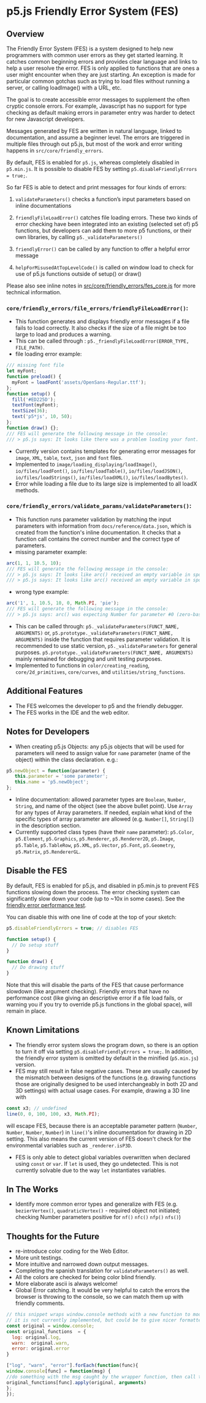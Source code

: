 # p5.js Friendly Error System (FES)

## Overview

The Friendly Error System (FES) is a system designed to help new programmers with common user errors as they get started learning. It catches common beginning errors and provides clear language and links to help a user resolve the error. FES is only applied to functions that are ones a user might encounter when they are just starting. An exception is made for particular common gotchas such as trying to load files without running a server, or calling loadImage() with a URL, etc.

The goal is to create accessible error messages to supplement the often cryptic console errors. For example, Javascript has no support for type checking as default making errors in parameter entry was harder to detect for new Javascript developers.

Messages generated by FES are written in natural language, linked to documentation, and assume a beginner level. The errors are triggered in multiple files through out p5.js, but most of the work and error writing happens in `src/core/friendly_errors`.  

By default, FES is enabled for `p5.js`, whereas completely disabled in `p5.min.js`. It is possible to disable FES by setting `p5.disableFriendlyErrors = true;`.

So far FES is able to detect and print messages for four kinds of errors: 

1. `validateParameters()` checks a function’s input parameters based on inline documentations

2. `friendlyFileLoadError()` catches file loading errors. These two kinds of error checking have been integrated into an existing (selected set of) p5 functions, but developers can add them to more p5 functions, or their own libraries, by calling `p5._validateParameters()`

3. `friendlyError()` can be called by any function to offer a helpful error message

4. `helpForMisusedAtTopLevelCode()` is called on window load to check for use of p5.js functions outside of setup() or draw()

Please also see inline notes in [src/core/friendly_errors/fes_core.js](https://github.com/processing/p5.js/blob/main/src/core/friendly_errors/fes_core.js) for more technical information.

### `core/friendly_errors/file_errors/friendlyFileLoadError()`: 
* This function generates and displays friendly error messages if a file fails to load correctly. It also checks if the size of a file might be too large to load and produces a warning. 
* This can be called through : `p5._friendlyFileLoadError(ERROR_TYPE, FILE_PATH)`.
* file loading error example:
````javascript
/// missing font file
let myFont;
function preload() {
  myFont = loadFont('assets/OpenSans-Regular.ttf');
};
function setup() {
  fill('#ED225D');
  textFont(myFont);
  textSize(36);
  text('p5*js', 10, 50);
};
function draw() {};
/// FES will generate the following message in the console:
/// > p5.js says: It looks like there was a problem loading your font. Try checking if the file path [assets/OpenSans-Regular.ttf] is correct, hosting the font online, or running a local server.[https://github.com/processing/p5.js/wiki/Local-server]
````
* Currently version contains templates for generating error messages for `image`, `XML`, `table`, `text`, `json` and `font` files.
* Implemented to `image/loading_displaying/loadImage()`, `io/files/loadFont()`, `io/files/loadTable()`, `io/files/loadJSON()`, `io/files/loadStrings()`, `io/files/loadXML()`, `io/files/loadBytes()`.
* Error while loading a file due to its large size is implemented to all loadX methods.

### `core/friendly_errors/validate_params/validateParameters()`:
* This function runs parameter validation by matching the input parameters with information from `docs/reference/data.json`, which is created from the function's inline documentation. It checks that a function call contains the correct number and the correct type of parameters. 
* missing parameter example:
````javascript
arc(1, 1, 10.5, 10);
/// FES will generate the following message in the console:
/// > p5.js says: It looks like arc() received an empty variable in spot #4 (zero-based index). If not intentional, this is often a problem with scope: [https://p5js.org/examples/data-variable-scope.html]. [http://p5js.org/reference/#p5/arc]
/// > p5.js says: It looks like arc() received an empty variable in spot #5 (zero-based index). If not intentional, this is often a problem with scope: [https://p5js.org/examples/data-variable-scope.html]. [http://p5js.org/reference/#p5/arc]

````
* wrong type example:
````javascript
arc('1', 1, 10.5, 10, 0, Math.PI, 'pie');
/// FES will generate the following message in the console:
/// > p5.js says: arc() was expecting Number for parameter #0 (zero-based index), received string instead. [http://p5js.org/reference/#p5/arc]
````
* This can be called through: `p5._validateParameters(FUNCT_NAME, ARGUMENTS)` 
or, `p5.prototype._validateParameters(FUNCT_NAME, ARGUMENTS)` inside the function that requires parameter validation. It is recommended to use static version, `p5._validateParameters` for general purposes. `p5.prototype._validateParameters(FUNCT_NAME, ARGUMENTS)` mainly remained for debugging and unit testing purposes.
* Implemented to functions in `color/creating_reading`, `core/2d_primitives`, `core/curves`, and `utilities/string_functions`. 

## Additional Features
* The FES welcomes the developer to p5 and the friendly debugger. 
* The FES works in the IDE and the web editor. 

## Notes for Developers
* When creating p5.js Objects: any p5.js objects that will be used for parameters will need to assign value for `name` parameter (name of the object) within the class declaration. e.g.: 
````javascript 
p5.newObject = function(parameter) {
   this.parameter = 'some parameter';
   this.name = 'p5.newObject';
};
````
* Inline documentation: allowed parameter types are `Boolean`, `Number`, `String`, and name of the object (see the above bullet point). Use `Array` for any types of Array parameters. If needed, explain what kind of the specific types of array parameter are allowed (e.g. `Number[]`, `String[]`) in the description section.
* Currently supported class types (have their `name` parameter): `p5.Color`, `p5.Element`, `p5.Graphics`, `p5.Renderer`, `p5.Renderer2D`, `p5.Image`, `p5.Table`, `p5.TableRow`, `p5.XML`, `p5.Vector`, `p5.Font`, `p5.Geometry`, `p5.Matrix`, `p5.RendererGL`.

## Disable the FES

By default, FES is enabled for p5.js, and disabled in p5.min.js to prevent FES functions slowing down the process. The error checking system can significantly slow down your code (up to ~10x in some cases). See the [friendly error performance test](https://github.com/processing/p5.js-website/tree/main/src/assets/learn/performance/code/friendly-error-system/).

You can disable this with one line of code at the top of your sketch:

```javascript
p5.disableFriendlyErrors = true; // disables FES

function setup() {
  // Do setup stuff
}

function draw() {
  // Do drawing stuff
}
```

Note that this will disable the parts of the FES that cause performance slowdown (like argument checking). Friendly errors that have no performance cost (like giving an descriptive error if a file load fails, or warning you if you try to override p5.js functions in the global space), will remain in place. 

## Known Limitations
* The friendly error system slows the program down, so there is an option to turn it off via setting `p5.disableFriendlyErrors = true;`. In addition, the friendly error system is omitted by default in the minified (`p5.min.js`) version.
* FES may still result in false negative cases. These are usually caused by the mismatch between designs of the  functions (e.g. drawing functions those are originally designed to be used interchangeably in both 2D and 3D settings) with actual usage cases. For example, drawing a 3D line with 
```javascript 
const x3; // undefined
line(0, 0, 100, 100, x3, Math.PI);
```
 will escape FES, because there is an acceptable parameter pattern (`Number`, `Number`, `Number`, `Number`) in `line()`'s inline documentation for drawing in 2D setting. This also means the current version of FES doesn't check for the environmental variables such as `_renderer.isP3D`.
 * FES is only able to detect global variables overwritten when declared using `const` or `var`. If `let` is used, they go undetected. This is not currently solvable due to the way `let` instantiates variables.

## In The Works
* Identify more common error types and generalize with FES (e.g. `bezierVertex()`, `quadraticVertex()` - required object not initiated; checking Number parameters positive for `nf()` `nfc()` `nfp()` `nfs()`)

## Thoughts for the Future
* re-introduce color coding for the Web Editor.
* More unit testings.
* More intuitive and narrowed down output messages.
* Completing the spanish translation for `validateParameters()` as well.
* All the colors are checked for being color blind friendly.
* More elaborate ascii is always welcome! 
* Global Error catching. It would be very helpful to catch the errors the browser is throwing to the console, so we can match them up with friendly comments. 

```javascript
// this snippet wraps window.console methods with a new function to modify their functionality
// it is not currently implemented, but could be to give nicer formatted error messages
const original = window.console;
const original_functions  = {
  log: original.log,
  warn:  original.warn,
  error: original.error
}

["log", "warn", "error"].forEach(function(func){
window.console[func] = function(msg) {
//do something with the msg caught by the wrapper function, then call the original function
original_functions[func].apply(original, arguments)
};
});
```
